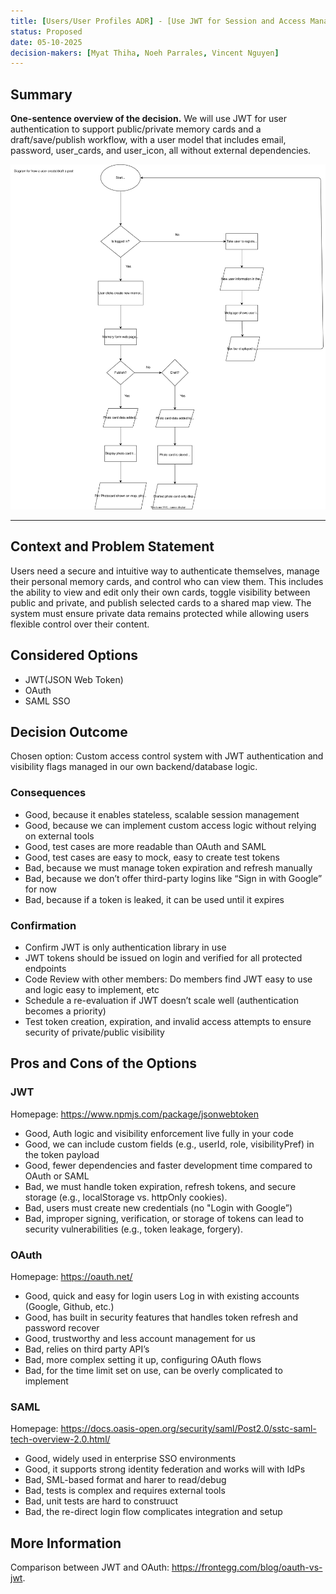 ```yaml
---
title: [Users/User Profiles ADR] - [Use JWT for Session and Access Management]
status: Proposed
date: 05-10-2025
decision-makers: [Myat Thiha, Noeh Parrales, Vincent Nguyen]
---
```


## Summary

**One-sentence overview of the decision.**
We will use JWT for user authentication to support public/private memory cards and a draft/save/publish workflow, with a user model that includes email, password, user_cards, and user_icon, all without external dependencies.

![Image of user flowchart](userFlowChart.svg)

---

## Context and Problem Statement

Users need a secure and intuitive way to authenticate themselves, manage their personal memory cards, and control who can view them. This includes the ability to view and edit only their own cards, toggle visibility between public and private, and publish selected cards to a shared map view. The system must ensure private data remains protected while allowing users flexible control over their content.

## Considered Options

* JWT(JSON Web Token)
* OAuth
* SAML SSO

## Decision Outcome

Chosen option: Custom access control system with JWT authentication and visibility flags managed in our own backend/database logic.

### Consequences

* Good, because it enables stateless, scalable session management
* Good, because we can implement custom access logic without relying on external tools
* Good, test cases are more readable than OAuth and SAML
* Good, test cases are easy to mock, easy to create test tokens
* Bad, because we must manage token expiration and refresh manually
* Bad, because we don’t offer third-party logins like “Sign in with Google” for now
* Bad, because if a token is leaked, it can be used until it expires 


### Confirmation

* Confirm JWT is only authentication library in use
* JWT tokens should be issued on login and verified for all protected endpoints
* Code Review with other members: Do members find JWT easy to use and logic easy to implement, etc
* Schedule a re-evaluation if JWT doesn’t scale well (authentication becomes a priority)
* Test token creation, expiration, and invalid access attempts to ensure security of private/public visibility


## Pros and Cons of the Options

### JWT

Homepage: <https://www.npmjs.com/package/jsonwebtoken>

* Good, Auth logic and visibility enforcement live fully in your code
* Good, we can include custom fields (e.g., userId, role, visibilityPref) in the token payload
* Good, fewer dependencies and faster development time compared to OAuth or SAML
* Bad, we must handle token expiration, refresh tokens, and secure storage (e.g., localStorage vs. httpOnly cookies).
* Bad, users must create new credentials (no "Login with Google”)
* Bad, improper signing, verification, or storage of tokens can lead to security vulnerabilities (e.g., token leakage, forgery).		


### OAuth

Homepage: <https://oauth.net/>

* Good, quick and easy for login users 
Log in with existing accounts (Google, Github, etc.)
* Good, has built in security features that handles token refresh and password recover
* Good, trustworthy and less account management for us 
* Bad, relies on third party API’s
* Bad, more complex setting it up, configuring OAuth flows	
* Bad, for the time limit set on use, can be overly complicated to implement 


### SAML

Homepage: <https://docs.oasis-open.org/security/saml/Post2.0/sstc-saml-tech-overview-2.0.html/>

* Good, widely used in enterprise SSO environments
* Good, it supports strong identity federation and works will with IdPs
* Bad, SML-based format and harer to read/debug
* Bad, tests is complex and requires external tools
* Bad, unit tests are hard to construuct
* Bad, the re-direct login flow complicates integration and setup

## More Information

Comparison between JWT and OAuth:
<https://frontegg.com/blog/oauth-vs-jwt>.
